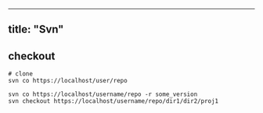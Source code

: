 
---
title: "Svn"
---

## checkout

```shell
# clone
svn co https://localhost/user/repo

svn co https://localhost/username/repo -r some_version
svn checkout https://localhost/username/repo/dir1/dir2/proj1
```
